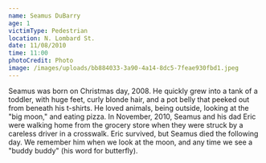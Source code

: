 ```yaml
---
name: Seamus DuBarry
age: 1
victimType: Pedestrian
location: N. Lombard St.
date: 11/08/2010
time: 11:00
photoCredit: Photo
image: /images/uploads/bb884033-3a90-4a14-8dc5-7feae930fbd1.jpeg
---
```

Seamus was born on Christmas day, 2008. He quickly grew into a tank of a toddler, with huge feet, curly blonde hair, and a pot belly that peeked out from beneath his t-shirts. He loved animals, being outside, looking at the "big moon," and eating pizza. In November, 2010, Seamus and his dad Eric were walking home from the grocery store when they were struck by a careless driver in a crosswalk. Eric survived, but Seamus died the following day. We remember him when we look at the moon, and any time we see a "buddy buddy" (his word for butterfly).
